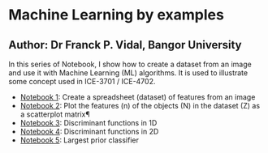 # Machine Learning by examples

## Author: Dr Franck P. Vidal, Bangor University

In this series of Notebook, I show how to create a dataset from an image and use it with Machine Learning (ML) algorithms. It is used to illustrate some concept used in ICE-3701 / ICE-4702.

- [Notebook 1](1-create_dataset.ipynb): Create a spreadsheet (dataset) of features from an image
- [Notebook 2](2-plot_dataset.ipynb): Plot the features (n) of the objects (N) in the dataset (Z) as a scatterplot matrix¶
- [Notebook 3](3-1D_discriminant_functions.ipynb): Discriminant functions in 1D
- [Notebook 4](4-2D_discriminant_function.ipynb): Discriminant functions in 2D
- [Notebook 5](5-ZeroR_classifier.ipynb): Largest prior classifier


             
              
